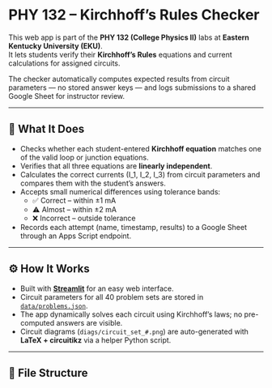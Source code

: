 # PHY 132 – Kirchhoff’s Rules Checker

This web app is part of the **PHY 132 (College Physics II)** labs at **Eastern Kentucky University (EKU)**.  
It lets students verify their **Kirchhoff’s Rules** equations and current calculations for assigned circuits.

The checker automatically computes expected results from circuit parameters — no stored answer keys — and logs submissions to a shared Google Sheet for instructor review.

---

## 🧩 What It Does

- Checks whether each student-entered **Kirchhoff equation** matches one of the valid loop or junction equations.
- Verifies that all three equations are **linearly independent**.
- Calculates the correct currents \(I_1, I_2, I_3\) from circuit parameters and compares them with the student’s answers.
- Accepts small numerical differences using tolerance bands:
  - ✅ Correct – within ±1 mA
  - ⚠️ Almost – within ±2 mA
  - ❌ Incorrect – outside tolerance
- Records each attempt (name, timestamp, results) to a Google Sheet through an Apps Script endpoint.

---

## ⚙️ How It Works

- Built with **[Streamlit](https://streamlit.io)** for an easy web interface.
- Circuit parameters for all 40 problem sets are stored in [`data/problems.json`](data/problems.json).
- The app dynamically solves each circuit using Kirchhoff’s laws; no pre-computed answers are visible.
- Circuit diagrams (`diags/circuit_set_#.png`) are auto-generated with **LaTeX + circuitikz** via a helper Python script.

---

## 🧮 File Structure
